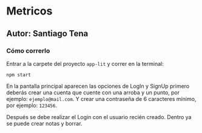 # Metricos

## Autor: Santiago Tena

### Cómo correrlo

Entrar a la carpete del proyecto `app-lit` y correr en la terminal:

    npm start

En la pantalla principal aparecen las opciones de LogIn y SignUp primero deberás crear una cuenta que cuente con una arroba y un punto, por ejemplo: `ejemplo@mail.com`. Y crear una contraseña de 6 caracteres mínimo, por ejemplo: `123456`. 

Después se debe realizar el Login con el usuario recién creado. Dentro ya se puede crear notas y borrar.